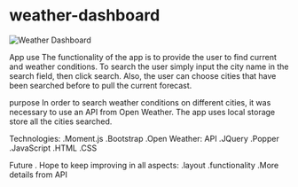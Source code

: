 # weather-dashboard

![Weather Dashboard](https://user-images.githubusercontent.com/72178042/111892000-3ffc6400-89c5-11eb-9a4d-64b2f8b05fa1.png)

App use
The functionality of the app is to provide the user to find current and weather conditions. To search the user simply input the city name in the search field, then click search. Also, the user can choose cities that have been searched before to pull the current forecast.   

purpose
In order to search weather conditions on different cities, it was necessary to use an API from Open Weather. The app uses local storage store all the cities searched.

Technologies:
.Moment.js
.Bootstrap
.Open Weather: API
.JQuery
.Popper
.JavaScript
.HTML
.CSS

Future
. Hope to keep improving in all aspects:
.layout
.functionality
.More details from API


